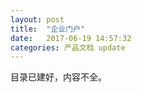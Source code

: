 ```yaml
---
layout: post
title:  "企业门户"
date:   2017-06-19 14:57:32
categories: 产品文档 update
---
```


目录已建好，内容不全。
